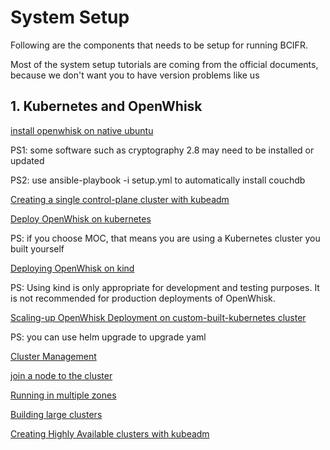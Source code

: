 # System Setup

Following are the components that needs to be setup for running BCIFR. 

Most of the system setup tutorials are coming from the official documents, because we don't want you to have version problems like us 

## 1. Kubernetes and OpenWhisk

[install openwhisk on native ubuntu](https://github.com/apache/openwhisk/tree/master/tools/ubuntu-setup)

PS1: some software such as cryptography 2.8 may need to be installed or updated

PS2: use ansible-playbook -i setup.yml to automatically install couchdb

[Creating a single control-plane cluster with kubeadm](https://kubernetes.io/docs/setup/production-environment/tools/kubeadm/create-cluster-kubeadm/)

[Deploy OpenWhisk on kubernetes](https://github.com/apache/openwhisk-deploy-kube)

PS: if you choose MOC, that means you are using a Kubernetes cluster you built yourself

[Deploying OpenWhisk on kind](https://github.com/apache/openwhisk-deploy-kube/blob/master/docs/k8s-kind.md#configuring-openwhisk)

PS: Using kind is only appropriate for development and testing purposes. It is not recommended for production deployments of OpenWhisk.

[Scaling-up OpenWhisk Deployment on custom-built-kubernetes cluster](https://github.com/apache/openwhisk-deploy-kube/blob/master/docs/k8s-custom-build-cluster-scaleup.md)

PS: you can use helm upgrade to upgrade yaml

[Cluster Management](https://kubernetes.io/docs/tasks/administer-cluster/cluster-management/)

[join a node to the cluster](https://kubernetes.io/docs/reference/setup-tools/kubeadm/kubeadm-join/)

[Running in multiple zones](https://kubernetes.io/docs/setup/best-practices/multiple-zones/)

[Building large clusters](https://kubernetes.io/docs/setup/best-practices/cluster-large/)

[Creating Highly Available clusters with kubeadm](https://kubernetes.io/docs/setup/production-environment/tools/kubeadm/high-availability/)
